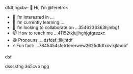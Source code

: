 dfdfjhgxbv- 👋 Hi, I’m @feretrok
- 👀 I’m interested in ...
- 🌱 I’m currently learning ...
- 💞️ I’m looking to collaborate on ...3546236363hjmbgf
- 📫 How to reach me ...41152tkjujjhghjgfgrezxc
- 😄 Pronouns: ...dsfdsf;;llkjhtdf
- ⚡ Fun fact: ...7845454sfetrtererwew2625dfdfxcvlkjkhdbf
<!---2fdguydsfsdfsdfvdfdsdsfile) appears on your GitHub profile.
You can click the Preview link to take a look at your changes.53zxsd666996rtytyr
--->dsf
dssssfhg
365cvb
hgg
